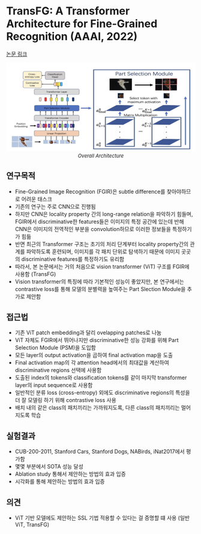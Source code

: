 # TransFG: A Transformer Architecture for Fine-Grained Recognition (AAAI, 2022)

[논문 링크](https://ojs.aaai.org/index.php/AAAI/article/view/19967)

<p align="center">
    <img width="600" alt='fig1' src="../img/he2022transfg.png?raw=true"></br>
    <em><font size=2>Overall Architecture</font></em>
</p>

## 연구목적
- Fine-Grained Image Recognition (FGIR)은 subtle difference를 찾아야하므로 어려운 태스크
- 기존의 연구는 주로 CNN으로 진행됨
- 하지만 CNN은 locality property 간의 long-range relation을 파악하기 힘들며, FGIR에서 discriminative한 features들은 이미지의 특정 공간에 있는데 반해 CNN은 이미지의 전역적인 부분을 convolution하므로 이러한 정보들을 특정하기가 힘듦
- 반면 최근의 Transformer 구조는 초기의 처리 단계부터 locality property간의 관계를 파악하도록 훈련되며, 이미지를 각 패치 단위로 탐색하기 때문에 이미지 곳곳의 discriminative features를 특정하기도 유리함
- 따라서, 본 논문에서는 거의 처음으로 vision transformer (ViT) 구조를 FGIR에 사용함 (TransFG)
- Vision transformer의 특징에 따라 기본적인 성능이 좋았지만, 본 연구에서는 contrastive loss를 통해 모델의 분별력을 높여주는 Part Slection Module을 추가로 제안함

## 접근법
- 기존 ViT patch embedding과 달리 ovelapping patches로 나눔
- ViT 자체도 FGIR에서 뛰어나지만 discriminative한 성능 강화를 위해 Part Selection Module (PSM)을 도입함
- 모든 layer의 output activation을 곱하여 final activation map을 도출
- Final activation map의 각 attention head에서의 최대값을 계산하여 discriminative regions 선택에 사용함
- 도출된 index의 tokens와 classification tokens를 같이 마지막 transformer layer의 input sequence로 사용함
- 일반적인 분류 loss (cross-entropy) 외에도 discriminative regions의 특성을 더 잘 모델링 하기 위해 contrastive loss 사용
- 배치 내의 같은 class의 패치끼리는 가까워지도록, 다른 class의 패치끼리는 멀어지도록 학습

## 실험결과
- CUB-200-2011, Stanford Cars, Stanford Dogs, NABirds, iNat2017에서 평가함
- 몇몇 부분에서 SOTA 성능 달성
- Ablation study 통해서 제안하는 방법의 효과 입증
- 시각화를 통해 제안하는 방법의 효과 입증

## 의견
- ViT 기반 모델에도 제안하는 SSL 기법 적용할 수 있다는 걸 증명할 떄 사용 (일반 ViT, TransFG)